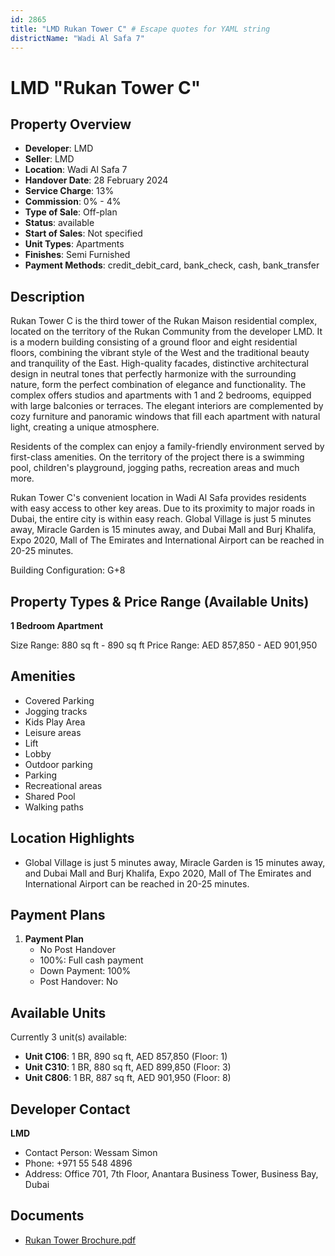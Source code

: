 ```yaml
---
id: 2865
title: "LMD Rukan Tower C" # Escape quotes for YAML string
districtName: "Wadi Al Safa 7"
---
```


# LMD "Rukan Tower C"

## Property Overview
- **Developer**: LMD
- **Seller**: LMD
- **Location**: Wadi Al Safa 7
- **Handover Date**: 28 February 2024
- **Service Charge**: 13%
- **Commission**: 0% - 4%
- **Type of Sale**: Off-plan
- **Status**: available
- **Start of Sales**: Not specified
- **Unit Types**: Apartments
- **Finishes**: Semi Furnished
- **Payment Methods**: credit_debit_card, bank_check, cash, bank_transfer

## Description
Rukan Tower C is the third tower of the Rukan Maison residential complex, located on the territory of the Rukan Community from the developer LMD. It is a modern building consisting of a ground floor and eight residential floors, combining the vibrant style of the West and the traditional beauty and tranquility of the East. High-quality facades, distinctive architectural design in neutral tones that perfectly harmonize with the surrounding nature, form the perfect combination of elegance and functionality. The complex offers studios and apartments with 1 and 2 bedrooms, equipped with large balconies or terraces. The elegant interiors are complemented by cozy furniture and panoramic windows that fill each apartment with natural light, creating a unique atmosphere.

Residents of the complex can enjoy a family-friendly environment served by first-class amenities. On the territory of the project there is a swimming pool, children's playground, jogging paths, recreation areas and much more. 

Rukan Tower C's convenient location in Wadi Al Safa provides residents with easy access to other key areas. Due to its proximity to major roads in Dubai, the entire city is within easy reach. Global Village is just 5 minutes away, Miracle Garden is 15 minutes away, and Dubai Mall and Burj Khalifa, Expo 2020, Mall of The Emirates and International Airport can be reached in 20-25 minutes.

Building Configuration: G+8

## Property Types & Price Range (Available Units)
**1 Bedroom Apartment**

Size Range: 880 sq ft - 890 sq ft
Price Range: AED 857,850 - AED 901,950

## Amenities
- Covered Parking
- Jogging tracks
- Kids Play Area
- Leisure areas
- Lift
- Lobby
- Outdoor parking
- Parking
- Recreational areas
- Shared Pool
- Walking paths

## Location Highlights
- Global Village is just 5 minutes away, Miracle Garden is 15 minutes away, and Dubai Mall and Burj Khalifa, Expo 2020, Mall of The Emirates and International Airport can be reached in 20-25 minutes.

## Payment Plans
1. **Payment Plan**
   - No Post Handover
   - 100%: Full cash payment
   - Down Payment: 100%
   - Post Handover: No

## Available Units
Currently 3 unit(s) available:
- **Unit C106**: 1 BR, 890 sq ft, AED 857,850 (Floor: 1)
- **Unit C310**: 1 BR, 880 sq ft, AED 899,850 (Floor: 3)
- **Unit C806**: 1 BR, 887 sq ft, AED 901,950 (Floor: 8)

## Developer Contact
**LMD**
- Contact Person: Wessam Simon
- Phone: +971 55 548 4896
- Address: Office 701, 7th Floor, Anantara Business Tower, Business Bay, Dubai

## Documents
- [Rukan Tower Brochure.pdf](https://cdn.geniemap.net/2024/08/22/A4HR6KE3fohWOvMrOFW5fR3gE8fCg0DmnOEh49IR.pdf)

